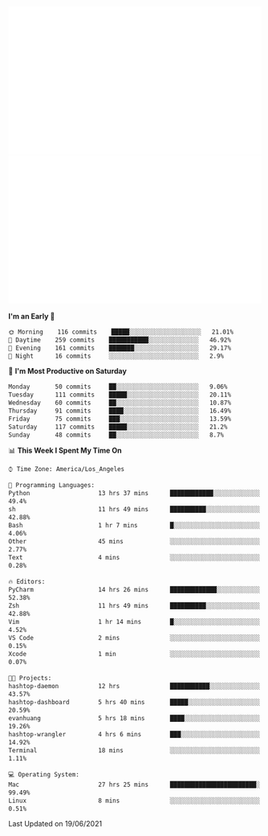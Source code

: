 <a href="https://github.com/jstrieb/github-stats">
 
![](https://github.com/evanhuang117/github-stats/blob/master/generated/overview.svg)
![](https://github.com/evanhuang117/github-stats/blob/master/generated/languages.svg)

</a>

<!--START_SECTION:waka-->
**I'm an Early 🐤** 

```text
🌞 Morning    116 commits    █████░░░░░░░░░░░░░░░░░░░░   21.01% 
🌆 Daytime    259 commits    ███████████░░░░░░░░░░░░░░   46.92% 
🌃 Evening    161 commits    ███████░░░░░░░░░░░░░░░░░░   29.17% 
🌙 Night      16 commits     ░░░░░░░░░░░░░░░░░░░░░░░░░   2.9%

```
📅 **I'm Most Productive on Saturday** 

```text
Monday       50 commits     ██░░░░░░░░░░░░░░░░░░░░░░░   9.06% 
Tuesday      111 commits    █████░░░░░░░░░░░░░░░░░░░░   20.11% 
Wednesday    60 commits     ██░░░░░░░░░░░░░░░░░░░░░░░   10.87% 
Thursday     91 commits     ████░░░░░░░░░░░░░░░░░░░░░   16.49% 
Friday       75 commits     ███░░░░░░░░░░░░░░░░░░░░░░   13.59% 
Saturday     117 commits    █████░░░░░░░░░░░░░░░░░░░░   21.2% 
Sunday       48 commits     ██░░░░░░░░░░░░░░░░░░░░░░░   8.7%

```


📊 **This Week I Spent My Time On** 

```text
⌚︎ Time Zone: America/Los_Angeles

💬 Programming Languages: 
Python                   13 hrs 37 mins      ████████████░░░░░░░░░░░░░   49.4% 
sh                       11 hrs 49 mins      ██████████░░░░░░░░░░░░░░░   42.88% 
Bash                     1 hr 7 mins         █░░░░░░░░░░░░░░░░░░░░░░░░   4.06% 
Other                    45 mins             ░░░░░░░░░░░░░░░░░░░░░░░░░   2.77% 
Text                     4 mins              ░░░░░░░░░░░░░░░░░░░░░░░░░   0.28%

🔥 Editors: 
PyCharm                  14 hrs 26 mins      █████████████░░░░░░░░░░░░   52.38% 
Zsh                      11 hrs 49 mins      ██████████░░░░░░░░░░░░░░░   42.88% 
Vim                      1 hr 14 mins        █░░░░░░░░░░░░░░░░░░░░░░░░   4.52% 
VS Code                  2 mins              ░░░░░░░░░░░░░░░░░░░░░░░░░   0.15% 
Xcode                    1 min               ░░░░░░░░░░░░░░░░░░░░░░░░░   0.07%

🐱‍💻 Projects: 
hashtop-daemon           12 hrs              ███████████░░░░░░░░░░░░░░   43.57% 
hashtop-dashboard        5 hrs 40 mins       █████░░░░░░░░░░░░░░░░░░░░   20.59% 
evanhuang                5 hrs 18 mins       ████░░░░░░░░░░░░░░░░░░░░░   19.26% 
hashtop-wrangler         4 hrs 6 mins        ███░░░░░░░░░░░░░░░░░░░░░░   14.92% 
Terminal                 18 mins             ░░░░░░░░░░░░░░░░░░░░░░░░░   1.11%

💻 Operating System: 
Mac                      27 hrs 25 mins      ████████████████████████░   99.49% 
Linux                    8 mins              ░░░░░░░░░░░░░░░░░░░░░░░░░   0.51%

```


 Last Updated on 19/06/2021
<!--END_SECTION:waka-->
